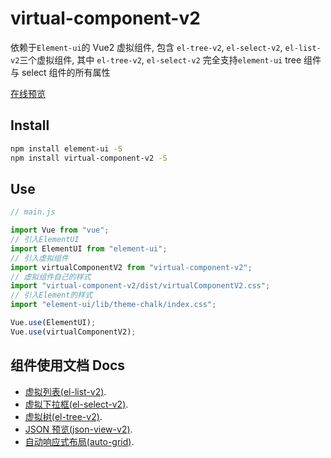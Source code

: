 # virtual-component-v2

依赖于`Element-ui`的 Vue2 虚拟组件, 包含 `el-tree-v2`, `el-select-v2`, `el-list-v2`三个虚拟组件, 其中 `el-tree-v2`, `el-select-v2` 完全支持`element-ui` tree 组件与 select 组件的所有属性

[在线预览](https://lijiahong123.github.io/virtual-component-v2/)


## Install

```bash
npm install element-ui -S
npm install virtual-component-v2 -S
```

## Use

```js
// main.js

import Vue from "vue";
// 引入ElementUI
import ElementUI from "element-ui";
// 引入虚拟组件
import virtualComponentV2 from "virtual-component-v2";
// 虚拟组件自己的样式
import "virtual-component-v2/dist/virtualComponentV2.css";
// 引入Element的样式
import "element-ui/lib/theme-chalk/index.css";

Vue.use(ElementUI);
Vue.use(virtualComponentV2);
```

## 组件使用文档 Docs

- [虚拟列表(el-list-v2)](./docs/Vlist.md).
- [虚拟下拉框(el-select-v2)](./docs/Vselect.md).
- [虚拟树(el-tree-v2)](./docs/Vtree.md).
- [JSON 预览(json-view-v2)](./docs/JsonView.md).
- [自动响应式布局(auto-grid)](./docs/AutoGrid.md).
